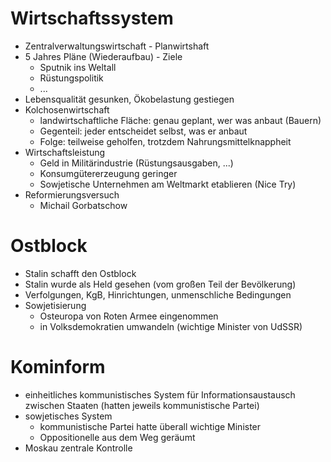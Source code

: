 # Wirtschaftssystem

- Zentralverwaltungswirtschaft - Planwirtshaft
- 5 Jahres Pläne (Wiederaufbau) - Ziele
	- Sputnik ins Weltall
	- Rüstungspolitik
	- ...
- Lebensqualität gesunken, Ökobelastung gestiegen
- Kolchosenwirtschaft
	- landwirtschaftliche Fläche: genau geplant, wer was anbaut (Bauern)
	- Gegenteil: jeder entscheidet selbst, was er anbaut
	- Folge: teilweise geholfen, trotzdem Nahrungsmittelknappheit
- Wirtschaftsleistung
	- Geld in Militärindustrie (Rüstungsausgaben, ...)
	- Konsumgütererzeugung geringer
	- Sowjetische Unternehmen am Weltmarkt etablieren (Nice Try)
- Reformierungsversuch
	- Michail Gorbatschow

# Ostblock

- Stalin schafft den Ostblock
- Stalin wurde als Held gesehen (vom großen Teil der Bevölkerung)
- Verfolgungen, KgB, Hinrichtungen, unmenschliche Bedingungen
- Sowjetisierung
	- Osteuropa von Roten Armee eingenommen
	- in Volksdemokratien umwandeln (wichtige Minister von UdSSR) 

# Kominform

- einheitliches kommunistisches System für Informationsaustausch zwischen Staaten (hatten jeweils kommunistische Partei)
- sowjetisches System
	- kommunistische Partei hatte überall wichtige Minister
	- Oppositionelle aus dem Weg geräumt
- Moskau zentrale Kontrolle